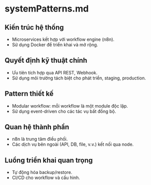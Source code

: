 # systemPatterns.md

## Kiến trúc hệ thống
- Microservices kết hợp với workflow engine (n8n).
- Sử dụng Docker để triển khai và mở rộng.

## Quyết định kỹ thuật chính
- Ưu tiên tích hợp qua API REST, Webhook.
- Sử dụng môi trường tách biệt cho phát triển, staging, production.

## Pattern thiết kế
- Modular workflow: mỗi workflow là một module độc lập.
- Sử dụng event-driven cho các tác vụ bất đồng bộ.

## Quan hệ thành phần
- n8n là trung tâm điều phối.
- Các dịch vụ bên ngoài (API, DB, file, v.v.) kết nối qua node.

## Luồng triển khai quan trọng
- Tự động hóa backup/restore.
- CI/CD cho workflow và cấu hình. 